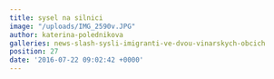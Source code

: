 ```yaml
---
title: sysel na silnici
image: "/uploads/IMG_2590v.JPG"
author: katerina-polednikova
galleries: news-slash-sysli-imigranti-ve-dvou-vinarskych-obcich
position: 27
date: '2016-07-22 09:02:42 +0000'
---
```

